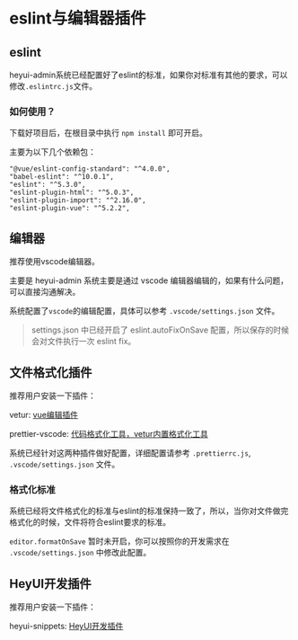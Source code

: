 # eslint与编辑器插件

## eslint

heyui-admin系统已经配置好了eslint的标准，如果你对标准有其他的要求，可以修改`.eslintrc.js`文件。

### 如何使用？

下载好项目后，在根目录中执行 `npm install` 即可开启。

主要为以下几个依赖包：

``` 
"@vue/eslint-config-standard": "^4.0.0",
"babel-eslint": "^10.0.1",
"eslint": "^5.3.0",
"eslint-plugin-html": "^5.0.3",
"eslint-plugin-import": "^2.16.0",
"eslint-plugin-vue": "^5.2.2",

```

## 编辑器

推荐使用vscode编辑器。

主要是 heyui-admin 系统主要是通过 vscode 编辑器编辑的，如果有什么问题，可以直接沟通解决。

系统配置了`vscode`的编辑配置，具体可以参考 `.vscode/settings.json` 文件。

> settings.json 中已经开启了 eslint.autoFixOnSave 配置，所以保存的时候会对文件执行一次 eslint fix。

## 文件格式化插件

推荐用户安装一下插件：

vetur: [vue编辑插件](https://marketplace.visualstudio.com/items?itemName=octref.vetur)

prettier-vscode: [代码格式化工具，vetur内置格式化工具](https://marketplace.visualstudio.com/items?itemName=esbenp.prettier-vscode)


系统已经针对这两种插件做好配置，详细配置请参考 `.prettierrc.js`, `.vscode/settings.json` 文件。

### 格式化标准

系统已经将文件格式化的标准与eslint的标准保持一致了，所以，当你对文件做完格式化的时候，文件将符合eslint要求的标准。

`editor.formatOnSave` 暂时未开启，你可以按照你的开发需求在 `.vscode/settings.json` 中修改此配置。

## HeyUI开发插件

推荐用户安装一下插件：

heyui-snippets: [HeyUI开发插件](https://marketplace.visualstudio.com/items?itemName=vvpvvp.heyui-snippets)